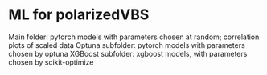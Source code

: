 # ML for polarizedVBS
Main folder: pytorch models with parameters chosen at random; correlation plots of scaled data
Optuna subfolder: pytorch models with parameters chosen by optuna
XGBoost subfolder: xgboost models, with parameters chosen by scikit-optimize
